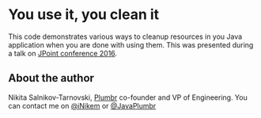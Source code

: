 # You use it, you clean it

This code demonstrates various ways to cleanup resources in you Java application when you are done with using them.
This was presented during a talk on [JPoint conference 2016](http://javapoint.ru).

## About the author
Nikita Salnikov-Tarnovski, [Plumbr](https://plumbr.eu) co-founder and VP of Engineering. 
You can contact me on [@iNikem](https://twitter.com/iNikem) or [@JavaPlumbr](https://twitter.com/JavaPlumbr)

